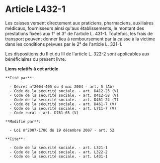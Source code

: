 # Article L432-1

Les caisses versent directement aux praticiens, pharmaciens, auxiliaires médicaux, fournisseurs ainsi qu'aux établissements,
le montant des prestations fixées aux 1° et 3° de l'article L. 431-1. Toutefois, les frais de transport peuvent donner lieu à
remboursement par la caisse à la victime dans les conditions prévues par le 2° de l'article L. 321-1.

Les dispositions du II et du III de l'article L. 322-2 sont applicables aux bénéficiaires du présent livre.

**Liens relatifs à cet article**

	**Cité par**:

	  - Décret n°2004-405 du 4 mai 2004 - art. 5 (Ab)
	  - Code de la sécurité sociale. - art. D412-25 (V)
	  - Code de la sécurité sociale. - art. D412-58 (V)
	  - Code de la sécurité sociale. - art. D461-24 (T)
	  - Code de la sécurité sociale. - art. D461-7 (V)
	  - Code de la sécurité sociale. - art. L711-7 (V)
	  - Code rural - art. D761-65 (V)

	**Modifié par**:

	  - Loi n°2007-1786 du 19 décembre 2007 - art. 52

	**Cite**:

	  - Code de la sécurité sociale. - art. L321-1
	  - Code de la sécurité sociale. - art. L322-2
	  - Code de la sécurité sociale. - art. L431-1
